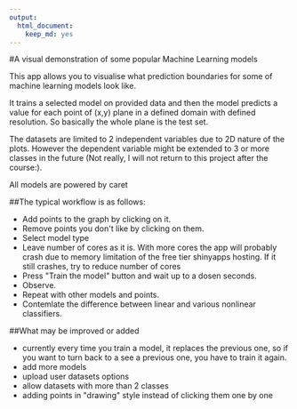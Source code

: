 ```yaml
---
output: 
  html_document: 
    keep_md: yes
---
```

#A visual demonstration of some popular Machine Learning models

This app allows you to visualise what prediction boundaries for some of machine learning models look like.

It trains a selected model on provided data and then the model predicts a value for each point of (x,y) plane in a defined domain with defined resolution. So basically the whole plane is the test set.  
  
The datasets are limited to 2 independent variables due to 2D nature of the plots. However the dependent variable might be extended to 3 or more classes in the future (Not really, I will not return to this project after the course:). 
  
All models are powered by caret  

##The typical workflow is as follows:  
- Add points to the graph by clicking on it.  
- Remove points you don't like by clicking on them.
- Select model type  
- Leave number of cores as it is. With more cores the app will probably crash due to memory limitation of the free tier shinyapps hosting. If it still crashes, try to reduce number of cores  
- Press "Train the model" button and wait up to a dosen seconds.  
- Observe.  
- Repeat with other models and points.  
- Contemlate the difference between linear and various nonlinear classifiers.  


##What may be improved or added
- currently every time you train a model, it replaces the previous one, so if you want to turn back to a see a previous one, you have to train it again.  
- add more models
- upload user datasets options
- allow datasets with more than 2 classes
- adding points in "drawing" style instead of clicking them one by one


